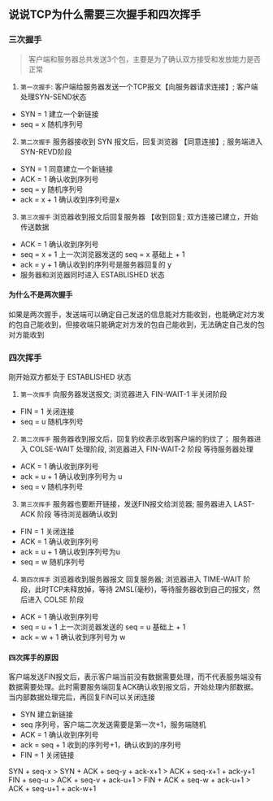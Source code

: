 ## 说说TCP为什么需要三次握手和四次挥手

### 三次握手
> 客户端和服务器总共发送3个包，主要是为了确认双方接受和发放能力是否正常

1. `第一次握手`: 客户端给服务器发送一个TCP报文【向服务器请求连接】; 客户端处理SYN-SEND状态
  - SYN = 1 建立一个新链接
  - seq = x 随机序列号
2. `第二次握手` 服务器接收到 SYN 报文后，回复浏览器 【同意连接】; 服务端进入 SYN-REVD阶段
  - SYN = 1 同意建立一个新链接
  - ACK = 1 确认收到序列号
  - seq = y 随机序列号
  - ack = x + 1 确认收到序列号是x
3. `第三次握手` 浏览器收到报文后回复服务器 【收到回复; 双方连接已建立，开始传送数据
  - ACK = 1  确认收到序列号
  - seq = x + 1 上一次浏览器发送的 seq = x 基础上 + 1
  - ack = y + 1 确认收到的序列号是服务器回复的 y
  - 服务器和浏览器同时进入 ESTABLISHED 状态

#### 为什么不是两次握手
如果是两次握手，发送端可以确定自己发送的信息能对方能收到，也能确定对方发的包自己能收到，但接收端只能确定对方发的包自己能收到，无法确定自己发的包对方能收到

### 四次挥手
刚开始双方都处于 ESTABLISHED 状态

1. `第一次挥手` 向服务器发送报文; 浏览器进入 FIN-WAIT-1 半关闭阶段
  - FIN = 1 关闭连接
  - seq = u 随机序列号
2. `第二次挥手` 服务器收到报文后，回复豹纹表示收到客户端的豹纹了； 服务器进入 COLSE-WAIT 处理阶段, 浏览器进入 FIN-WAIT-2 阶段 等待服务器处理
  - ACK = 1 确认收到序列号
  - ack = u + 1 确认收到序列号为 u
  - seq = v 随机序列号
3. `第三次挥手` 服务器也要断开链接，发送FIN报文给浏览器; 服务器进入 LAST-ACK 阶段 等待浏览器确认收到
  - FIN = 1 关闭连接
  - ACK = 1 确认收到序列号
  - ack = u + 1 确认收到序列号为u
  - seq = w 随机序列号
4. `第四次挥手` 浏览器收到服务器报文 回复服务器; 浏览器进入 TIME-WAIT 阶段，此时TCP未释放掉，等待 2MSL(毫秒)，等待服务器收到自己的报文，然后进入 COLSE 阶段
  - ACK = 1 确认收到序列号
  - seq = u + 1 上一次浏览器发送的 seq = u 基础上 + 1
  - ack  = w + 1 确认收到序列号为 w

#### 四次挥手的原因
客户端发送FIN报文后，表示客户端当前没有数据需要处理，而不代表服务端没有数据需要处理。此时需要服务端回复ACK确认收到报文后，开始处理内部数据。当内部数据处理完后，再回复FIN可以关闭连接

- SYN 建立新链接
- seq 序列号，客户端二次发送需要是第一次+1，服务端随机
- ACK = 1 确认收到序列号
- ack = seq + 1 收到的序列号+1，确认收到的序列号
- FIN = 1 关闭链接

SYN + seq-x > SYN + ACK + seq-y + ack-x+1 > ACK + seq-x+1 + ack-y+1
FIN + seq-u > ACK + seq-v + ack-u+1 > FIN + ACK + seq-w + ack-u+1 > ACK + seq-u+1 + ack-w+1